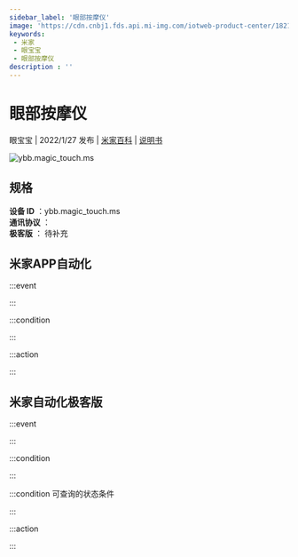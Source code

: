 ```yaml
---
sidebar_label: '眼部按摩仪'
image: 'https://cdn.cnbj1.fds.api.mi-img.com/iotweb-product-center/18218ce3555ea2ccacf59ebb9497d1be_1639372340891.png?GalaxyAccessKeyId=AKVGLQWBOVIRQ3XLEW&Expires=9223372036854775807&Signature=SmQvsZrlEVIrAeq2mxf8MdUsGO0='
keywords: 
 - 米家
 - 眼宝宝
 - 眼部按摩仪
description : ''
---
```

# 眼部按摩仪

眼宝宝 | 2022/1/27 发布 | [米家百科](https://home.mi.com/webapp/content/baike/product/index.html?model=ybb.magic_touch.ms) | [说明书](https://home.mi.com/views/introduction.html?model=ybb.magic_touch.ms&region=cn)

![ybb.magic_touch.ms](https://cdn.cnbj1.fds.api.mi-img.com/iotweb-product-center/18218ce3555ea2ccacf59ebb9497d1be_1639372340891.png?GalaxyAccessKeyId=AKVGLQWBOVIRQ3XLEW&Expires=9223372036854775807&Signature=SmQvsZrlEVIrAeq2mxf8MdUsGO0=)

## 规格  
> 
**设备 ID** ：ybb.magic_touch.ms  
**通讯协议** ：  
**极客版**  ： 待补充 


## 米家APP自动化  

:::event  

:::

:::condition  

:::

:::action   

:::

## 米家自动化极客版  

:::event  

:::

:::condition  

:::

:::condition 可查询的状态条件  

:::

:::action  

:::

        
